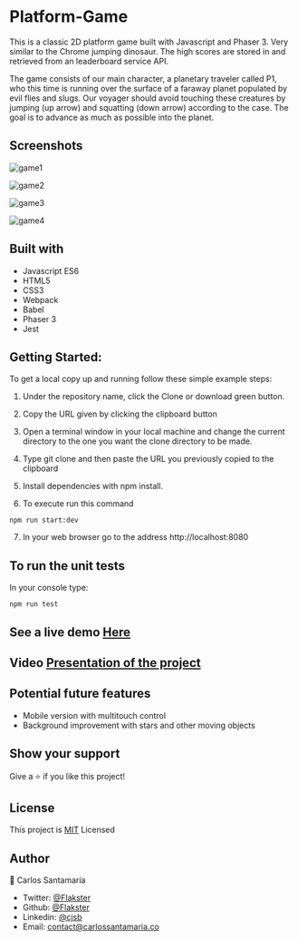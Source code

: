 # Platform-Game
This is a classic 2D platform game built with Javascript and Phaser 3. Very similar to the Chrome jumping dinosaur. The high scores are stored in and retrieved from an leaderboard service API.

The game consists of our main character, a planetary traveler called P1, who this time is running over the surface of a faraway planet populated by evil flies and slugs. Our voyager should avoid touching these creatures by jumping (up arrow) and squatting (down arrow) according to the case. The goal is to advance as much as possible into the planet.


## Screenshots

![game1](https://user-images.githubusercontent.com/53324035/91667256-d66c4500-eac8-11ea-8c5a-f808fa65e546.png)

![game2](https://user-images.githubusercontent.com/53324035/91667258-da986280-eac8-11ea-8389-253edb576465.png)

![game3](https://user-images.githubusercontent.com/53324035/91667259-dd935300-eac8-11ea-9e6a-fd4a7be47b89.png)

![game4](https://user-images.githubusercontent.com/53324035/91667261-e126da00-eac8-11ea-8056-8451cd22981b.png)

 
## Built with

  * Javascript ES6
  * HTML5
  * CSS3
  * Webpack
  * Babel
  * Phaser 3
  * Jest
  
## Getting Started:

To get a local copy up and running follow these simple example steps:

1. Under the repository name, click the Clone or download green button.

2. Copy the URL given by clicking the clipboard button

3. Open a terminal window in your local machine and change the current directory to the one you
   want the clone directory to be made.

4. Type  git clone and then paste the URL you previously copied to the clipboard

5. Install dependencies with npm install.

6. To execute run this command

`npm run start:dev`

7. In your web browser go to the address http://localhost:8080

## To run the unit tests

In your console type:

 `npm run test` 

## See a live demo [Here](https://musing-kepler-db18c5.netlify.app/)

## Video [Presentation of the project](https://www.loom.com/share/3421203f7f9f4e11947b4dadb5097b91) 

## Potential future features

 - Mobile version with multitouch control
 - Background improvement with stars and other moving objects

## Show your support
Give a ⭐️ if you like this project!
 
## License
This project is [MIT](https://github.com/Flakster/Platform-Game/blob/development/LICENSE) Licensed

## Author

👤 Carlos Santamaría

* Twitter: [@Flakster](https://twitter.com/Flakster )
* Github: [@Flakster](https://github.com/Flakster)
* Linkedin: [@cjsb](https://www.linkedin.com/in/cjsb)
* Email: contact@carlossantamaria.co
